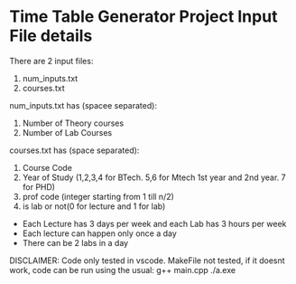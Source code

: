 #                                Time Table Generator Project Input File details

There are 2 input files: 
1. num_inputs.txt
2. courses.txt

num_inputs.txt has (spacee separated):
1. Number of Theory courses
2. Number of Lab Courses

courses.txt has (space separated):
1. Course Code
2. Year of Study (1,2,3,4 for BTech. 5,6 for Mtech 1st year and 2nd year. 7 for PHD)
3. prof code (integer starting from 1 till n/2)
4. is lab or not(0 for lecture and 1 for lab)

* Each Lecture has 3 days per week and each Lab has 3 hours per week
* Each lecture can happen only once a day
* There can be 2 labs in a day

DISCLAIMER: 
Code only tested in vscode. MakeFile not tested, if it doesnt work, code can be run using the usual:
g++ main.cpp
./a.exe
